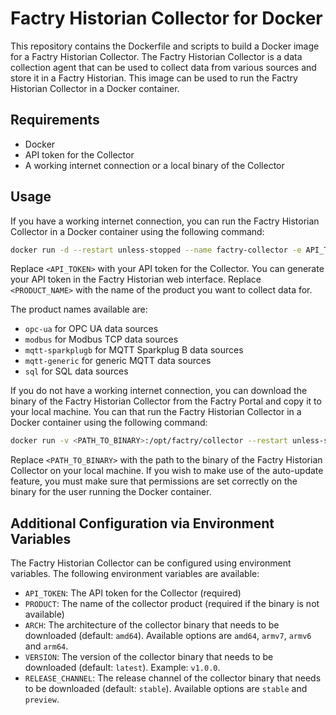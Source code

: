 # Factry Historian Collector for Docker

This repository contains the Dockerfile and scripts to build a Docker image for a Factry Historian Collector. The Factry Historian Collector is a data collection agent that can be used to collect data from various sources and store it in a Factry Historian. This image can be used to run the Factry Historian Collector in a Docker container.

## Requirements

- Docker
- API token for the Collector
- A working internet connection or a local binary of the Collector

## Usage

If you have a working internet connection, you can run the Factry Historian Collector in a Docker container using the following command:

```bash
docker run -d --restart unless-stopped --name factry-collector -e API_TOKEN=<API_TOKEN> -e PRODUCT=<PRODUCT_NAME> ghcr.io/factrylabs/collector:latest
```

Replace `<API_TOKEN>` with your API token for the Collector. You can generate your API token in the Factry Historian web interface.
Replace `<PRODUCT_NAME>` with the name of the product you want to collect data for.

The product names available are:

- `opc-ua` for OPC UA data sources
- `modbus` for Modbus TCP data sources
- `mqtt-sparkplugb` for MQTT Sparkplug B data sources
- `mqtt-generic` for generic MQTT data sources
- `sql` for SQL data sources

If you do not have a working internet connection, you can download the binary of the Factry Historian Collector from the Factry Portal and copy it to your local machine.  You can that run the Factry Historian Collector in a Docker container using the following command:

```bash
docker run -v <PATH_TO_BINARY>:/opt/factry/collector --restart unless-stopped -d --name factry-collector -e API_TOKEN=<API_TOKEN>  ghcr.io/factrylabs/collector:latest
```

Replace `<PATH_TO_BINARY>` with the path to the binary of the Factry Historian Collector on your local machine. If you wish to make use of the auto-update feature, you must make sure that permissions are set correctly on the binary for the user running the Docker container.

## Additional Configuration via Environment Variables

The Factry Historian Collector can be configured using environment variables. The following environment variables are available:

- `API_TOKEN`: The API token for the Collector (required)
- `PRODUCT`: The name of the collector product (required if the binary is not available)
- `ARCH`: The architecture of the collector binary that needs to be downloaded (default: `amd64`). Available options are `amd64`, `armv7`, `armv6` and `arm64`.
- `VERSION`: The version of the collector binary that needs to be downloaded (default: `latest`). Example: `v1.0.0`.
- `RELEASE_CHANNEL`: The release channel of the collector binary that needs to be downloaded (default: `stable`). Available options are `stable` and `preview`.
